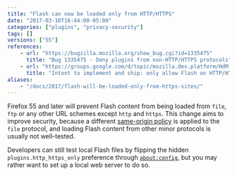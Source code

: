 ```yaml
---
title: "Flash can now be loaded only from HTTP/HTTPS"
date: "2017-03-10T16:44:00-05:00"
categories: ["plugins", "privacy-security"]
tags: []
versions: ["55"]
references:
    - url: "https://bugzilla.mozilla.org/show_bug.cgi?id=1335475"
      title: "Bug 1335475 - Deny plugins from non-HTTP/HTTPS protocols"
    - url: "https://groups.google.com/d/topic/mozilla.dev.platform/HdM-yCnhTYo/discussion"
      title: "Intent to implement and ship: only allow Flash on HTTP/HTTPS sites"
aliases:
    - "/docs/2017/flash-will-be-loaded-only-from-https-sites/"
---
```

Firefox 55 and later will prevent Flash content from being loaded from `file`, `ftp` or any other URL schemes except `http` and `https`. This change aims to improve security, because a different [same-origin policy](https://developer.mozilla.org/en-US/docs/Web/Security/Same-origin_policy) is applied to the `file` protocol, and loading Flash content from other minor protocols is usually not well-tested.

Developers can still test local Flash files by flipping the hidden `plugins.http_https_only` preference through [`about:config`](https://support.mozilla.org/t5/Manage-preferences-and-add-ons/Configuration-Editor-for-Firefox/ta-p/35030), but you may rather want to set up a local web server to do so.
